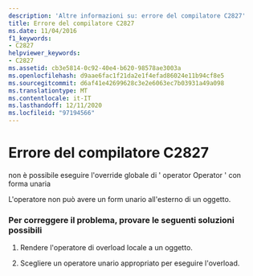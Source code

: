 ```yaml
---
description: 'Altre informazioni su: errore del compilatore C2827'
title: Errore del compilatore C2827
ms.date: 11/04/2016
f1_keywords:
- C2827
helpviewer_keywords:
- C2827
ms.assetid: cb3e5814-0c92-40e4-b620-98578ae3003a
ms.openlocfilehash: d9aae6fac1f21da2e1f4efad86024e11b94cf8e5
ms.sourcegitcommit: d6af41e42699628c3e2e6063ec7b03931a49a098
ms.translationtype: MT
ms.contentlocale: it-IT
ms.lasthandoff: 12/11/2020
ms.locfileid: "97194566"
---
```

# <a name="compiler-error-c2827"></a>Errore del compilatore C2827

non è possibile eseguire l'override globale di ' operator Operator ' con forma unaria

L'operatore non può avere un form unario all'esterno di un oggetto.

### <a name="to-fix-by-using-the-following-possible-solutions"></a>Per correggere il problema, provare le seguenti soluzioni possibili

1. Rendere l'operatore di overload locale a un oggetto.

1. Scegliere un operatore unario appropriato per eseguire l'overload.
